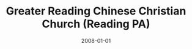 ---
date: &id001 2008-01-01
end_date: 2013-01-01
location:
  address: null
  city: Reading
  state: PA
minister:
- end: null
  name: Li Cheng Fu
  start: 0001-01-01
  type: Organizing Pastor
ministers:
- Li Cheng Fu
name: Greater Reading Chinese Christian Church
names: null
origination_date: *id001
raw_data: "PA Reading\nGreater Reading Chinese Christian Church, Mission Work  (2008\u2013\
  2013 )\n(since 2013, part of Covenant OPC, Sinking Spring)\nOrg. Pastor: Li Cheng\
  \ Fu"
received_from: null
states:
- PA
status:
  active: false
  end_date: 2013-01-01
  reason: part of Covenant OPC, Sinking Spring
  received_from: null
  withdrawal_to: null
title: Greater Reading Chinese Christian Church (Reading PA)
year_established:
- 2008

---